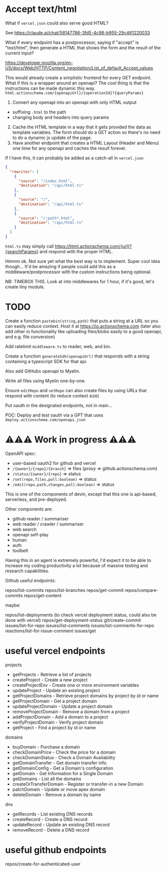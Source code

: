 # Accept text/html

What if `vercel.json` could also serve good HTML?

See https://claude.ai/chat/58147786-3fd5-4c98-b955-29c461220033

What if every endpoint has a postprocessor, saying if "accept" is "text/html", then generate a HTML that shows the form and the result of the current input?

https://developer.mozilla.org/en-US/docs/Web/HTTP/Content_negotiation/List_of_default_Accept_values

This would already create a simplistic frontend for every GET endpoint. What if this is a wrapper around an openapi? The cool thing is that the instructions can be made dynamic this way. `html.actionschema.com/{openapiUrl}/{operationId}?{queryParams}`

1. Convert any openapi into an openapi with only HTML output

- suffixing `.html` to the path
- changing body and headers into query params

2. Cache the HTML template in a way that it gets provided the data as template variables. The form should do a GET action so there's no need to do a dynamic js update of the page.
3. Have another endpoint that creates a HTML Layout (Header and Menu) one time for any openapi and caches the result forever.

If I have this, it can probably be added as a catch-all in `vercel.json`

```json
{
  "rewrites": [
    {
      "source": "/index.html",
      "destination": "/api/html.ts"
    },
    {
      "source": "/",
      "destination": "/api/html.ts"
    },
    {
      "source": "/:path*.html",
      "destination": "/api/html.ts"
    }
  ]
}
```

`html.ts` may simply call https://html.actionschema.com/{url}?{searchParams} and respond with the proper HTML.

Hmmm ok. Not sure yet what the best way is to implement. Super cool idea though... It'd be amazing if people could add this as a middleware/postprocessor with the custom instructions being optional.

<!--
This is a great way to make any api much more visible to humans. And ActionSchema can just link to all these websites, the goal being super easy adoption.

If it would also allow for OAuth by some sort of cookie system that overwrites need of authorization header, making a new app becomes mega easy.

Also curious how this would compare or potentially link with htmx, maybe there's something there.
-->

NB: TIMEBOX THIS. Look at into middlewares for 1 hour, if it's good, let's create tiny module.

# TODO

Create a function `pastebin(string,path)` that puts a string at a URL so you can easily reduce context. Host it at https://io.actionschema.com (later also add other io functionality like uploading files/blobs easily to a good openapi, and e.g. file conversion)

Add ratelimit `middleware.ts` to reader, web, and bin.

Create a function `generateSdk(openapiUrl)` that responds with a string containing a typescript SDK for that api.

Also add GitHubs openapi to Myelin.

Write all files using Myelin one-by-one.

Ensure `editRepo` and `setRepo` can also create files by using URLs that respond with content (to reduce context size)

Put oauth in the designated endpoints, not in main...

POC: Deploy and test oauth via a GPT that uses `deploy.actionschema.com/openapi.json`

<!--

Having this will be huge. After this:

- try generalising further over oauth2 and add services such as discord, slack, etc
- think about how i can allow people to walkthrough making an AI app very easily (also their own oauth apps)
- connect this with writing code, do a POC for
  - an agent making a new project
  - an agent making a pr to an existing project

-->

# ⚠️⚠️⚠️ Work in progress ⚠️⚠️⚠️

OpenAPI spec:

- user-based oauth2 for github and vercel
- `/{owner}/{repo}/{branch}` => files (proxy => github.actionschema.com)
- `/status/{owner}/{repo}` => status
- `/set(repo,files,poll:boolean)` => status
- `/edit(repo,path,changes,poll:boolean)` => status

This is one of the components of devin, except that this one is api-based, serverless, and pre-deployed.

Other components are:

- github reader / summariser
- web reader / crawler / summariser
- web search
- openapi self-play
- human
- auth
- toolbelt

Having this in an agent is extremely powerful, I'd expect it to be able to increase my coding productivity a lot because of massive testing and research capabilities.

Github useful endpoints:

repos/list-commits
repos/list-branches
repos/get-commit
repos/compare-commits
repos/get-content

maybe:

repos/list-deployments (to check vercel deployment status, could also be done
with vercel)
repos/get-deployment-status
git/create-commit
issues/list-for-repo
issues/list-comments
issues/list-comments-for-repo
reactions/list-for-issue-comment
issues/get

# useful vercel endpoints

projects

- getProjects - Retrieve a list of projects
- createProject - Create a new project
- createProjectEnv - Create one or more environment variables
- updateProject - Update an existing project
- getProjectDomains - Retrieve project domains by project by id or name
- getProjectDomain - Get a project domain
- updateProjectDomain - Update a project domain
- removeProjectDomain - Remove a domain from a project
- addProjectDomain - Add a domain to a project
- verifyProjectDomain - Verify project domain
- getProject - Find a project by id or name

domains

- buyDomain - Purchase a domain
- checkDomainPrice - Check the price for a domain
- checkDomainStatus - Check a Domain Availability
- getDomainTransfer - Get domain transfer info.
- getDomainConfig - Get a Domain's configuration
- getDomain - Get Information for a Single Domain
- getDomains - List all the domains
- createOrTransferDomain - Register or transfer-in a new Domain
- patchDomain - Update or move apex domain
- deleteDomain - Remove a domain by name

dns

- getRecords - List existing DNS records
- createRecord - Create a DNS record
- updateRecord - Update an existing DNS record
- removeRecord - Delete a DNS record

# useful github endpoints

repos/create-for-authenticated-user
